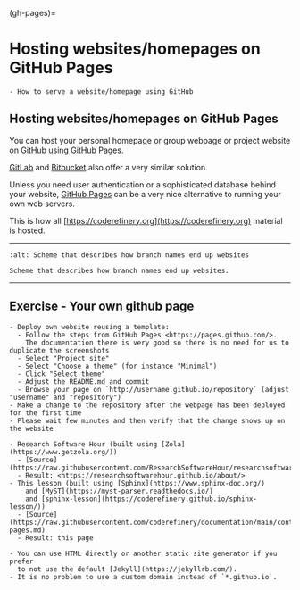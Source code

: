 (gh-pages)=

# Hosting websites/homepages on GitHub Pages

```{questions}
- How to serve a website/homepage using GitHub
```

## Hosting websites/homepages on GitHub Pages

You can host your personal homepage or group webpage
or project website on GitHub using
[GitHub Pages](https://pages.github.com/).

[GitLab](https://about.gitlab.com/features/pages/) and
[Bitbucket](https://confluence.atlassian.com/bitbucket/publishing-a-website-on-bitbucket-cloud-221449776.html)
also offer a very similar solution.

Unless you need user authentication or a sophisticated database behind your website,
[GitHub Pages](https://pages.github.com/) can be a very nice alternative
to running your own web servers.

This is how all
[https://coderefinery.org](https://coderefinery.org)
material is hosted.

---

```{figure} img/gh-pages.svg
:alt: Scheme that describes how branch names end up websites

Scheme that describes how branch names end up websites.
```

---

## Exercise - Your own github page

```{challenge} gh-pages-2: Host your own github page
- Deploy own website reusing a template:
  - Follow the steps from GitHub Pages <https://pages.github.com/>.
    The documentation there is very good so there is no need for us to duplicate the screenshots
  - Select "Project site"
  - Select "Choose a theme" (for instance "Minimal")
  - Click "Select theme"
  - Adjust the README.md and commit
  - Browse your page on `http://username.github.io/repository` (adjust "username" and "repository")
- Make a change to the repository after the webpage has been deployed for the first time
- Please wait few minutes and then verify that the change shows up on the website
```

```{callout} Real-life examples
- Research Software Hour (built using [Zola](https://www.getzola.org/))
  - [Source](https://raw.githubusercontent.com/ResearchSoftwareHour/researchsoftwarehour.github.io/main/content/about.md)
  - Result: <https://researchsoftwarehour.github.io/about/>
- This lesson (built using [Sphinx](https://www.sphinx-doc.org/)
    and [MyST](https://myst-parser.readthedocs.io/)
    and [sphinx-lesson](https://coderefinery.github.io/sphinx-lesson/))
  - [Source](https://raw.githubusercontent.com/coderefinery/documentation/main/content/gh-pages.md)
  - Result: this page
```

```{discussion}
- You can use HTML directly or another static site generator if you prefer
  to not use the default [Jekyll](https://jekyllrb.com/).
- It is no problem to use a custom domain instead of `*.github.io`.
```
